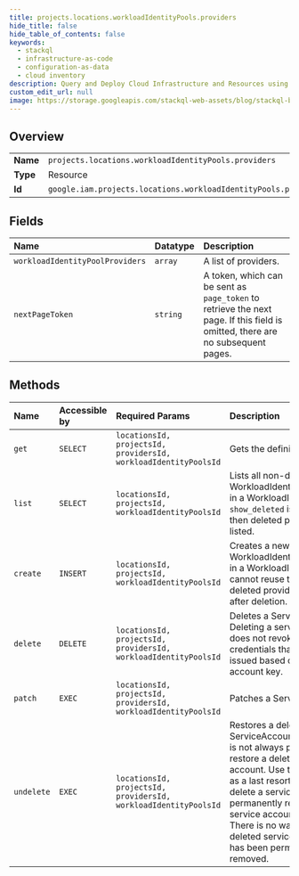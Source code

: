 ```yaml
---
title: projects.locations.workloadIdentityPools.providers
hide_title: false
hide_table_of_contents: false
keywords:
  - stackql
  - infrastructure-as-code
  - configuration-as-data
  - cloud inventory
description: Query and Deploy Cloud Infrastructure and Resources using SQL
custom_edit_url: null
image: https://storage.googleapis.com/stackql-web-assets/blog/stackql-blog-post-featured-image.png
---
```

  
    

## Overview
<table><tbody>
<tr><td><b>Name</b></td><td><code>projects.locations.workloadIdentityPools.providers</code></td></tr>
<tr><td><b>Type</b></td><td>Resource</td></tr>
<tr><td><b>Id</b></td><td><code>google.iam.projects.locations.workloadIdentityPools.providers</code></td></tr>
</tbody></table>

## Fields
| Name | Datatype | Description |
|:-----|:---------|:------------|
| `workloadIdentityPoolProviders` | `array` | A list of providers. |
| `nextPageToken` | `string` | A token, which can be sent as `page_token` to retrieve the next page. If this field is omitted, there are no subsequent pages. |
## Methods
| Name | Accessible by | Required Params | Description |
|:-----|:--------------|:----------------|:------------|
| `get` | `SELECT` | `locationsId, projectsId, providersId, workloadIdentityPoolsId` | Gets the definition of a Role. |
| `list` | `SELECT` | `locationsId, projectsId, workloadIdentityPoolsId` | Lists all non-deleted WorkloadIdentityPoolProviders in a WorkloadIdentityPool. If `show_deleted` is set to `true`, then deleted providers are also listed. |
| `create` | `INSERT` | `locationsId, projectsId, workloadIdentityPoolsId` | Creates a new WorkloadIdentityPoolProvider in a WorkloadIdentityPool. You cannot reuse the name of a deleted provider until 30 days after deletion. |
| `delete` | `DELETE` | `locationsId, projectsId, providersId, workloadIdentityPoolsId` | Deletes a ServiceAccountKey. Deleting a service account key does not revoke short-lived credentials that have been issued based on the service account key. |
| `patch` | `EXEC` | `locationsId, projectsId, providersId, workloadIdentityPoolsId` | Patches a ServiceAccount. |
| `undelete` | `EXEC` | `locationsId, projectsId, providersId, workloadIdentityPoolsId` | Restores a deleted ServiceAccount. **Important:** It is not always possible to restore a deleted service account. Use this method only as a last resort. After you delete a service account, IAM permanently removes the service account 30 days later. There is no way to restore a deleted service account that has been permanently removed. |
